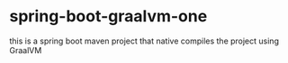 # spring-boot-graalvm-one
this is a spring boot maven project that native compiles the project using GraalVM
